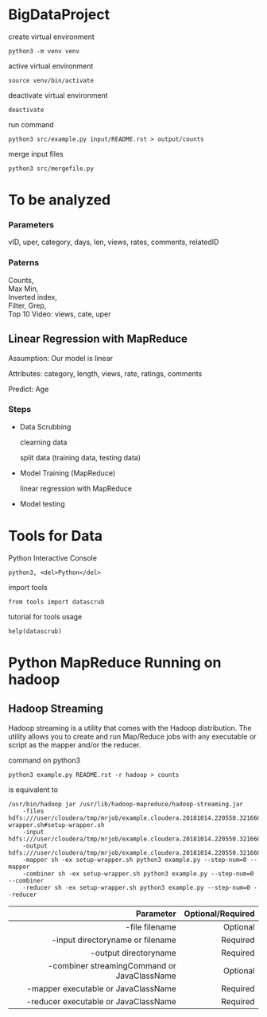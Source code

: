 # BigDataProject
create virtual environment
```
python3 -m venv venv
```
active virtual environment
```
source venv/bin/activate
```
deactivate virtual environment
```
deactivate
```

run command
```
python3 src/example.py input/README.rst > output/counts
```

merge input files
```
python3 src/mergefile.py
```

# To be analyzed
### Parameters
vID, uper, category, days, len, views, rates, comments, relatedID

### Paterns
Counts,<br>
Max Min,<br>
Inverted index,<br>
Filter, Grep,<br>
Top 10 Video: views, cate, uper<br>

## Linear Regression with MapReduce
Assumption: Our model is linear

Attributes: category, length, views, rate, ratings, comments

Predict: Age

### Steps
* Data Scrubbing

    clearning data

    split data (training data, testing data)

* Model Training (MapReduce)

    linear regression with MapReduce

* Model testing


# Tools for Data
Python Interactive Console
```
python3, <del>Python</del>
```
import tools
```
from tools import datascrub
```
tutorial for tools usage
```
help(datascrub)
```


# Python MapReduce Running on hadoop
## Hadoop Streaming
Hadoop streaming is a utility that comes with the Hadoop distribution. The utility allows you to create and run Map/Reduce jobs with any executable or script as the mapper and/or the reducer.

command on python3
```
python3 example.py README.rst -r hadoop > counts
```
is equivalent to
```
/usr/bin/hadoop jar /usr/lib/hadoop-mapreduce/hadoop-streaming.jar
    -files hdfs:///user/cloudera/tmp/mrjob/example.cloudera.20181014.220550.321660/files/example.py#example.py,hdfs:///user/cloudera/tmp/mrjob/example.cloudera.20181014.220550.321660/files/mrjob.zip#mrjob.zip,hdfs:///user/cloudera/tmp/mrjob/example.cloudera.20181014.220550.321660/files/setup-wrapper.sh#setup-wrapper.sh
    -input hdfs:///user/cloudera/tmp/mrjob/example.cloudera.20181014.220550.321660/files/README.rst
    -output hdfs:///user/cloudera/tmp/mrjob/example.cloudera.20181014.220550.321660/output
    -mapper sh -ex setup-wrapper.sh python3 example.py --step-num=0 --mapper
    -combiner sh -ex setup-wrapper.sh python3 example.py --step-num=0 --combiner
    -reducer sh -ex setup-wrapper.sh python3 example.py --step-num=0 --reducer
```
| Parameter                                   | Optional/Required   |
| -------------------------------------:      | ------------------: |
| -file filename                              | Optional            |
| -input directoryname or filename            | Required            |
| -output directoryname                       | Required            |
| -combiner streamingCommand or JavaClassName | Optional            |
| -mapper executable or JavaClassName         | Required            |
| -reducer executable or JavaClassName        | Required            |
